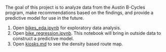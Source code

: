 The goal of this project is to analyze data from the Austin B-Cycles program, make recommendations based on the findings, and provide a predictive model for use in the future.

1. Open [bikes_eda.ipynb](https://github.com/db-lab/portfolio/blob/master/Austin_B-cycles/bikes_eda.ipynb) for exploratory data analysis.
2. Open [bike_regression.ipynb](https://github.com/db-lab/portfolio/blob/master/Austin_B-cycles/bike_regression.ipynb). This notebook will bring in outside data to construct a predictive model.
3. Open [kiosks.md](https://github.com/db-lab/portfolio/blob/master/Austin_B-cycles/kiosks.md) to see the density based route map.


